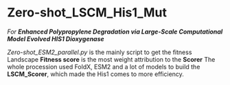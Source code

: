 # Zero-shot_LSCM_His1_Mut
*For* ***Enhanced Polypropylene Degradation via Large-Scale Computational Model Evolved HIS1 Dioxygenase***

*Zero-shot_ESM2_parallel.py* is the mainly script to get the fitness Landscape
**Fitness score** is the most weight attribution to the **Scorer**
The whole procession used FoldX, ESM2 and a lot of models to build the **LSCM_Scorer**, which made the His1 comes to more efficiency.
